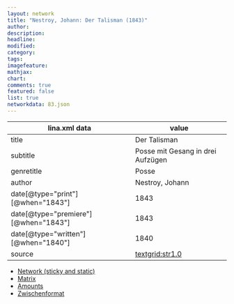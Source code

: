 ```yaml
---
layout: network
title: "Nestroy, Johann: Der Talisman (1843)"
author:
description:
headline:
modified:
category:
tags:
imagefeature: 
mathjax: 
chart: 
comments: true
featured: false
list: true
networkdata: 83.json
---
```

lina.xml data  | value
------------- | -------------
title|Der Talisman
subtitle|Posse mit Gesang in drei Aufzügen
genretitle|Posse
author|Nestroy, Johann
date[@type="print"][@when="1843"]|1843
date[@type="premiere"][@when="1843"]|1843
date[@type="written"][@when="1840"]|1840
source|[textgrid:str1.0](https://textgridlab.org/1.0/tgcrud-public/rest/textgrid:str1.0/data)



* [Network (sticky and static)](/network83)
* [Matrix](/matrix83)
* [Amounts](/amounts83)
* [Zwischenformat](/lina83 )
